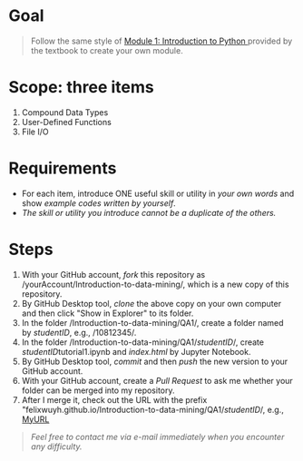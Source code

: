 # Goal #
> Follow the same style of <a href="http://www.cse.msu.edu/~ptan/dmbook/tutorials/tutorial1/tutorial1.html" target="_blank"> Module 1: Introduction to Python </a> provided by the textbook to create your own module.

# Scope: three items #
1. Compound Data Types
2. User-Defined Functions
3. File I/O

# Requirements #
- For each item, introduce ONE useful skill or utility in *your own words* and show *example codes written by yourself*.
- *The skill or utility you introduce cannot be a duplicate of the others.*

# Steps #
1. With your GitHub account, *fork* this repository as /yourAccount/Introduction-to-data-mining/, which is a new copy of this repository.
2. By GitHub Desktop tool, *clone* the above copy on your own computer and then click "Show in Explorer" to its folder.
3. In the folder /Introduction-to-data-mining/QA1/, create a folder named by *studentID*, e.g., /10812345/.
4. In the folder /Introduction-to-data-mining/QA1/*studentID*/, create *studentID*tutorial1.ipynb and *index.html* by Jupyter Notebook. 
5. By GitHub Desktop tool, *commit* and then *push* the new version to your GitHub account.
6. With your GitHub account, create a *Pull Request* to ask me whether your folder can be merged into my repository.
7. After I merge it, check out the URL with the prefix "felixwuyh.github.io/Introduction-to-data-mining/QA1/*studentID*/, e.g., <a href="https://felixwuyh.github.io/Introduction-to-data-mining/QA1/10812345/" target="_blank"> MyURL </a>

> *Feel free to contact me via e-mail immediately when you encounter any difficulty.*
